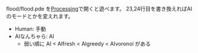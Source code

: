 flood/flood.pde を[Processing](https://processing.org/download/)で開くと遊べます。
23,24行目を書き換えればAIのモードとかを変えれます。

- Human: 手動
- AIなんちゃら: AI
  - 弱い順に AI < AIfresh < AIgreedy < AIvoronoi がある
